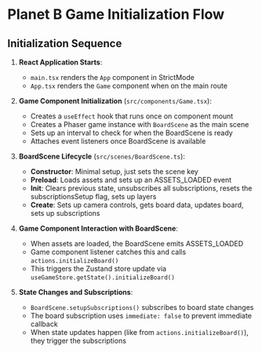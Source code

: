 # Planet B Game Initialization Flow

## Initialization Sequence

1. **React Application Starts**:
   - `main.tsx` renders the `App` component in StrictMode
   - `App.tsx` renders the `Game` component when on the main route

2. **Game Component Initialization** (`src/components/Game.tsx`):
   - Creates a `useEffect` hook that runs once on component mount
   - Creates a Phaser game instance with `BoardScene` as the main scene
   - Sets up an interval to check for when the BoardScene is ready
   - Attaches event listeners once BoardScene is available

3. **BoardScene Lifecycle** (`src/scenes/BoardScene.ts`):
   - **Constructor**: Minimal setup, just sets the scene key
   - **Preload**: Loads assets and sets up an ASSETS_LOADED event
   - **Init**: Clears previous state, unsubscribes all subscriptions, resets the subscriptionsSetup flag, sets up layers
   - **Create**: Sets up camera controls, gets board data, updates board, sets up subscriptions

4. **Game Component Interaction with BoardScene**:
   - When assets are loaded, the BoardScene emits ASSETS_LOADED
   - Game component listener catches this and calls `actions.initializeBoard()`
   - This triggers the Zustand store update via `useGameStore.getState().initializeBoard()`

5. **State Changes and Subscriptions**:
   - `BoardScene.setupSubscriptions()` subscribes to board state changes
   - The board subscription uses `immediate: false` to prevent immediate callback
   - When state updates happen (like from `actions.initializeBoard()`), they trigger the subscriptions

